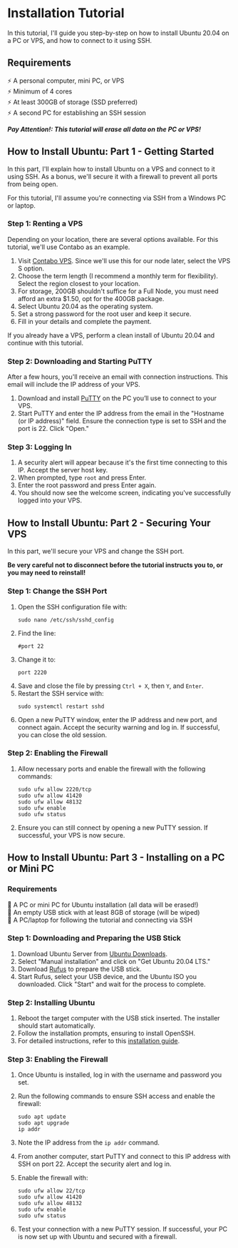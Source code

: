 # Installation Tutorial

In this tutorial, I'll guide you step-by-step on how to install Ubuntu 20.04 on a PC or VPS, and how to connect to it using SSH.

## Requirements

:zap: A personal computer, mini PC, or VPS   
:zap: Minimum of 4 cores   
:zap: At least 300GB of storage (SSD preferred)   
:zap: A second PC for establishing an SSH session   

_**Pay Attention!: This tutorial will erase all data on the PC or VPS!**_

## How to Install Ubuntu: Part 1 - Getting Started

In this part, I'll explain how to install Ubuntu on a VPS and connect to it using SSH. As a bonus, we'll secure it with a firewall to prevent all ports from being open.

For this tutorial, I'll assume you're connecting via SSH from a Windows PC or laptop.

### Step 1: Renting a VPS

Depending on your location, there are several options available. For this tutorial, we'll use Contabo as an example.

1. Visit [Contabo VPS](https://contabo.com/en/vps/). Since we'll use this for our node later, select the VPS S option.
2. Choose the term length (I recommend a monthly term for flexibility). Select the region closest to your location.
3. For storage, 200GB shouldn't suffice for a Full Node, you must need afford an extra $1.50, opt for the 400GB package.
4. Select Ubuntu 20.04 as the operating system.
5. Set a strong password for the root user and keep it secure.
6. Fill in your details and complete the payment.

If you already have a VPS, perform a clean install of Ubuntu 20.04 and continue with this tutorial.

### Step 2: Downloading and Starting PuTTY

After a few hours, you'll receive an email with connection instructions. This email will include the IP address of your VPS.

1. Download and install [PuTTY](https://www.putty.org/) on the PC you’ll use to connect to your VPS.
2. Start PuTTY and enter the IP address from the email in the "Hostname (or IP address)" field. Ensure the connection type is set to SSH and the port is 22. Click "Open."

### Step 3: Logging In

1. A security alert will appear because it's the first time connecting to this IP. Accept the server host key.
2. When prompted, type `root` and press Enter.
3. Enter the root password and press Enter again.
4. You should now see the welcome screen, indicating you've successfully logged into your VPS.

## How to Install Ubuntu: Part 2 - Securing Your VPS

In this part, we'll secure your VPS and change the SSH port.

**Be very careful not to disconnect before the tutorial instructs you to, or you may need to reinstall!**

### Step 1: Change the SSH Port

1. Open the SSH configuration file with:  
   ```
   sudo nano /etc/ssh/sshd_config 
2. Find the line:
    ```
    #port 22
3. Change it to:
    ```
    port 2220
4. Save and close the file by pressing `Ctrl + X`, then `Y`, and `Enter`.
5. Restart the SSH service with:
    ```
    sudo systemctl restart sshd
6. Open a new PuTTY window, enter the IP address and new port, and connect again. Accept the security warning and log in. If successful, you can close the old session.

### Step 2: Enabling the Firewall
1. Allow necessary ports and enable the firewall with the following commands:
   ```
   sudo ufw allow 2220/tcp
   sudo ufw allow 41420
   sudo ufw allow 48132
   sudo ufw enable
   sudo ufw status
2. Ensure you can still connect by opening a new PuTTY session. If successful, your VPS is now secure.

## How to Install Ubuntu: Part 3 - Installing on a PC or Mini PC
### Requirements

:small_blue_diamond: A PC or mini PC for Ubuntu installation (all data will be erased!)  
:small_blue_diamond: An empty USB stick with at least 8GB of storage (will be wiped)  
:small_blue_diamond: A PC/laptop for following the tutorial and connecting via SSH  

### Step 1: Downloading and Preparing the USB Stick
1. Download Ubuntu Server from [Ubuntu Downloads](https://ubuntu.com/download/server#downloads).
2. Select "Manual installation" and click on "Get Ubuntu 20.04 LTS."
3. Download [Rufus](https://rufus.ie/) to prepare the USB stick.
4. Start Rufus, select your USB device, and the Ubuntu ISO you downloaded. Click "Start" and wait for the process to complete.
   
### Step 2: Installing Ubuntu
1. Reboot the target computer with the USB stick inserted. The installer should start automatically.
2. Follow the installation prompts, ensuring to install OpenSSH.
3. For detailed instructions, refer to this [installation guide](https://techguides.yt/guides/how-to-install-ubuntu-server-20-04-lts-from-usb/#3_Install_Ubuntu_Server_2004_LTS).

### Step 3: Enabling the Firewall
1. Once Ubuntu is installed, log in with the username and password you set.

2. Run the following commands to ensure SSH access and enable the firewall:   
   ```
   sudo apt update
   sudo apt upgrade
   ip addr
3. Note the IP address from the `ip addr` command.
4. From another computer, start PuTTY and connect to this IP address with SSH on port 22. Accept the security alert and log in.
5. Enable the firewall with:
   ```
   sudo ufw allow 22/tcp
   sudo ufw allow 41420
   sudo ufw allow 48132
   sudo ufw enable
   sudo ufw status
6. Test your connection with a new PuTTY session. If successful, your PC is now set up with Ubuntu and secured with a firewall.

